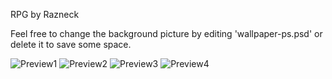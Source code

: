 RPG by Razneck

Feel free to change the background picture by editing 'wallpaper-ps.psd' or delete it to save some space.

![Preview1](https://github.com/xy2iii/vitashell-themes/blob/master/themes/RPG%5ERazneck/Preview1.jpg)
![Preview2](https://github.com/xy2iii/vitashell-themes/blob/master/themes/RPG%5ERazneck/Preview2.jpg)
![Preview3](https://github.com/xy2iii/vitashell-themes/blob/master/themes/RPG%5ERazneck/Preview3.jpg)
![Preview4](https://github.com/xy2iii/vitashell-themes/blob/master/themes/RPG%5ERazneck/Preview4.jpg)